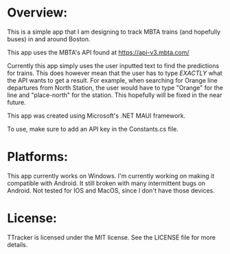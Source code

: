 # Overview:
This is a simple app that I am designing to track MBTA trains (and hopefully buses) in and around Boston. 

This app uses the MBTA's API found at https://api-v3.mbta.com/ 

Currently this app simply uses the user inputted text to find the predictions for trains. This does however mean that the user has to type *EXACTLY* what the API wants to get a result. For example, when searching for Orange line departures from North Station, the user would have to type "Orange" for the line and "place-north" for the station. This hopefully will be fixed in the near future. 

This app was created using Microsoft's .NET MAUI framework.

To use, make sure to add an API key in the Constants.cs file.

# Platforms:
This app currently works on Windows. I'm currently working on making it compatible with Android. It still broken with many intermittent bugs on Android. Not tested for IOS and MacOS, since I don't have those devices.

# License:
TTracker is licensed under the MIT license. See the LICENSE file for more details.
